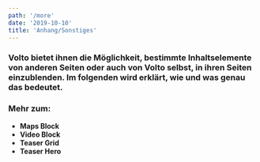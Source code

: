 ```yaml
---
path: '/more'
date: '2019-10-10'
title: 'Anhang/Sonstiges'
---
```


### Volto bietet ihnen die Möglichkeit, bestimmte Inhaltselemente von anderen Seiten oder auch von Volto selbst, in ihren Seiten einzublenden. Im folgenden wird erklärt, wie und was genau das bedeutet.

### Mehr zum:

- <b>Maps Block</b>
- <b>Video Block</b>
- <b>Teaser Grid</b>
- <b>Teaser Hero</b>
